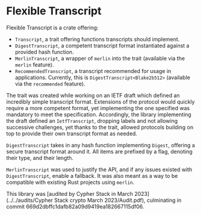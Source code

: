# Flexible Transcript

Flexible Transcript is a crate offering:
- `Transcript`, a trait offering functions transcripts should implement.
- `DigestTranscript`, a competent transcript format instantiated against a
provided hash function.
- `MerlinTranscript`, a wrapper of `merlin` into the trait (available via the
`merlin` feature).
- `RecommendedTranscript`, a transcript recommended for usage in applications.
  Currently, this is `DigestTranscript<Blake2b512>` (available via the
  `recommended` feature).

The trait was created while working on an IETF draft which defined an incredibly
simple transcript format. Extensions of the protocol would quickly require a
more competent format, yet implementing the one specified was mandatory to meet
the specification. Accordingly, the library implementing the draft defined an
`IetfTranscript`, dropping labels and not allowing successive challenges, yet
thanks to the trait, allowed protocols building on top to provide their own
transcript format as needed.

`DigestTranscript` takes in any hash function implementing `Digest`, offering a
secure transcript format around it. All items are prefixed by a flag, denoting
their type, and their length.

`MerlinTranscript` was used to justify the API, and if any issues existed with
`DigestTranscript`, enable a fallback. It was also meant as a way to be
compatible with existing Rust projects using `merlin`.

This library was
[audited by Cypher Stack in March 2023](../../audits/Cypher Stack crypto March 2023/Audit.pdf),
culminating in commit 669d2dbffc1dafb82a09d9419ea182667115df06.
